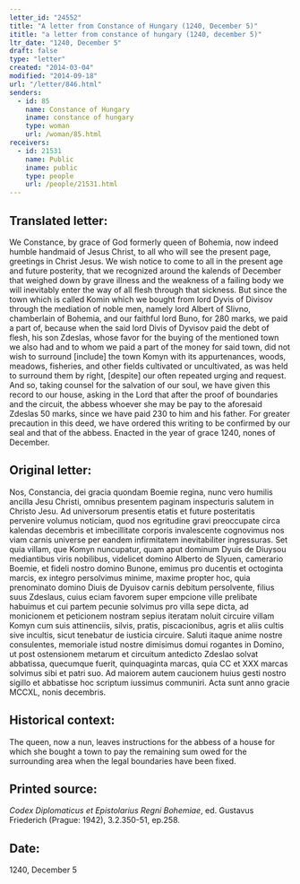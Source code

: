 ```yaml
---
letter_id: "24552"
title: "A letter from Constance of Hungary (1240, December 5)"
ititle: "a letter from constance of hungary (1240, december 5)"
ltr_date: "1240, December 5"
draft: false
type: "letter"
created: "2014-03-04"
modified: "2014-09-18"
url: "/letter/846.html"
senders:
  - id: 85
    name: Constance of Hungary
    iname: constance of hungary
    type: woman
    url: /woman/85.html
receivers:
  - id: 21531
    name: Public
    iname: public
    type: people
    url: /people/21531.html
---
```

<h2> Translated letter:</h2>We Constance, by grace of God formerly queen of Bohemia, now indeed humble handmaid of Jesus Christ, to all who will see the present page, greetings in Christ Jesus.
We wish notice to come to all in the present age and future posterity, that we recognized around the kalends of December that weighed down by grave illness and the weakness of a failing body we will inevitably enter the way of all flesh through that sickness.  But since the town which is called Komin which we bought from lord Dyvis of Divisov through the mediation of noble men, namely lord Albert of Slivno, chamberlain of Bohemia, and our faithful lord Buno, for 280 marks, we paid a part of, because when the said lord Divis of Dyvisov paid the debt of flesh, his son Zdeslas, whose favor for the buying of the mentioned town we also had and to whom we paid a part of the money for said town, did not wish to surround [include] the town Komyn with its appurtenances, woods, meadows, fisheries, and other fields cultivated or uncultivated, as was held to surround them by right, [despite] our often repeated urging and request.  And so, taking counsel for the salvation of our soul, we have given this record to our house, asking in the Lord that after the proof of boundaries and the circuit, the abbess whoever she may be pay to the aforesaid Zdeslas 50 marks, since we have paid 230 to him and his father.  For greater precaution in this deed, we have ordered this writing to be confirmed by our seal and that of the abbess.
Enacted in the year of grace 1240, nones of December.
<h2 class="mt-4"> Original letter:</h2>Nos, Constancia, dei gracia quondam Boemie regina, nunc vero humilis ancilla Jesu Christi, omnibus presentem paginam inspecturis salutem in Christo Jesu.  Ad universorum presentis etatis et future posteritatis pervenire volumus noticiam, quod nos egritudine gravi preoccupate circa kalendas decembris et imbecillitate corporis invalescente cognovimus nos viam carnis universe per eandem infirmitatem inevitabiliter ingressuras.  Set quia villam, que Komyn nuncupatur, quam aput dominum Dyuis de Diuysou mediantibus viris nobilibus, videlicet domino Alberto de Slyuen, camerario Boemie, et fideli nostro domino Bunone, emimus pro ducentis et octoginta marcis, ex integro persolvimus minime, maxime propter hoc, quia prenominato domino Diuis de Dyuisov carnis debitum persolvente, filius suus Zdeslaus, cuius eciam favorem super empcione ville prelibate habuimus et cui partem pecunie solvimus pro villa sepe dicta, ad monicionem et peticionem nostram sepius iteratam noluit circuire villam Komyn cum suis attinenciis, silvis, pratis, piscacionibus, agris et aliis cultis sive incultis, sicut tenebatur de iusticia circuire.  Saluti itaque anime nostre consulentes, memoriale istud nostre dimisimus domui rogantes in Domino, ut post ostensionem metarum et circuitum antedicto Zdeslao solvat abbatissa, quecumque fuerit, quinquaginta marcas, quia CC et XXX marcas solvimus sibi et patri suo.  Ad maiorem autem caucionem huius gesti nostro sigillo et abbatisse hoc scriptum iussimus communiri.
Acta sunt anno gracie MCCXL, nonis decembris.
<h2 class="mt-4"> Historical context:</h2>The queen, now a nun, leaves instructions for the abbess of a house for which she bought a town to pay the remaining sum owed for the surrounding area when the legal boundaries have been fixed.
<h2 class="mt-4"> Printed source:</h2><p><em>Codex Diplomaticus et Epistolarius Regni Bohemiae</em>, ed. Gustavus Friederich (Prague: 1942), 3.2.350-51, ep.258.</p><h2 class="mt-4"> Date:</h2>1240, December 5